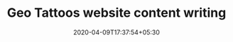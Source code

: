 ---
title: "Geo Tattoos website content writing"
image: /images/clients/logo-rct.png
tags: ["content"]
description: "https://realcharitabletrust.org/"
date: 2020-04-09T17:37:54+05:30
draft: false
---